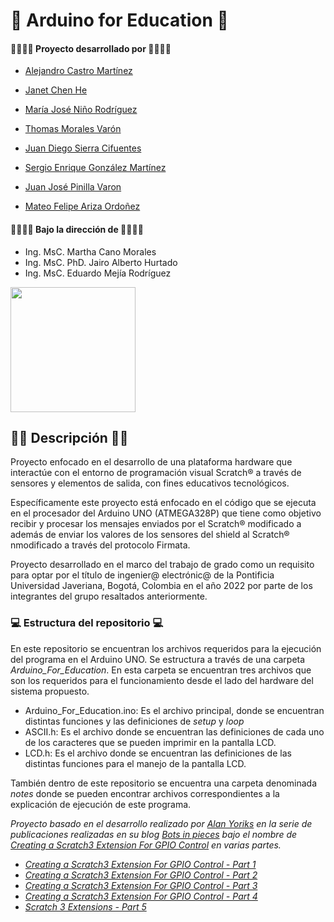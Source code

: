 # 👋 Arduino for Education 👋
#### 👨‍💻👩‍💻 Proyecto desarrollado por 👨‍💻👩‍💻
* [Alejandro Castro Martínez](https://github.com/kstro96)
* [Janet Chen He](https://github.com/XingYi98)
* [María José Niño Rodríguez](https://github.com/mjninor99)

* [Thomas Morales Varón](https://github.com/Thom037)
* [Juan Diego Sierra Cifuentes](https://github.com/juandisierra10)

* [Sergio Enrique González Martínez](https://github.com/SE-GONZALEZ)
* [Juan José Pinilla Varon](https://github.com/JuanPinilla13)
* [Mateo Felipe Ariza Ordoñez](https://github.com/mateoariza)


#### 👨‍🏫👩‍🏫 Bajo la dirección de 👨‍🏫👩‍🏫 
* Ing. MsC. Martha Cano Morales
* Ing. MsC. PhD. Jairo Alberto Hurtado
* Ing. MsC. Eduardo Mejía Rodríguez

<img src="https://github.com/Hardware-For-Education/.github-private/blob/main/profile/images/scratch4education-small.png" width="200" />

## 🙋‍♀️ Descripción 🙋‍♀️
Proyecto enfocado en el desarrollo de una plataforma hardware que interactúe con el entorno de programación visual Scratch® a través de sensores y elementos de salida, con fines educativos tecnológicos. 

Específicamente este proyecto está enfocado en el código que se ejecuta en el procesador del Arduino UNO (ATMEGA328P) que tiene como objetivo recibir y procesar los mensajes enviados por el Scratch® modificado a además de enviar los valores de los sensores del shield al Scratch® nmodificado a través del protocolo Firmata. 

Proyecto desarrollado en el marco del trabajo de grado como un requisito para optar por el título de ingenier@ electrónic@ de la Pontificia Universidad Javeriana, Bogotá, Colombia en el año 2022 por parte de los integrantes del grupo resaltados anteriormente. 

### 💻 Estructura del repositorio 💻

En este repositorio se encuentran los archivos requeridos para la ejecución del programa en el Arduino UNO. Se estructura a través de una carpeta _Arduino_For_Education_. En esta carpeta se encuentran tres archivos que son los requeridos para el funcionamiento desde el lado del hardware del sistema propuesto. 

* Arduino_For_Education.ino: Es el archivo principal, donde se encuentran distintas funciones y las definiciones de _setup_ y _loop_
* ASCII.h: Es el archivo donde se encuentran las definiciones de cada uno de los caracteres que se pueden imprimir en la pantalla LCD.
* LCD.h: Es el archivo donde se encuentran las definiciones de las distintas funciones para el manejo de la pantalla LCD. 

También dentro de este repositorio se encuentra una carpeta denominada _notes_ donde se pueden encontrar archivos correspondientes a la explicación de ejecución de este programa. 

*Proyecto basado en el desarrollo realizado por [Alan Yoriks](https://github.com/MrYsLabv) en la serie de publicaciones realizadas en su blog [Bots in pieces](https://mryslab.github.io/bots-in-pieces/) bajo el nombre de [Creating a Scratch3 Extension For GPIO Control](https://mryslab.github.io/bots-in-pieces/posts/) en varias partes.*

  * *[Creating a Scratch3 Extension For GPIO Control - Part 1](https://mryslab.github.io/bots-in-pieces/scratch3/gpio/2019/09/15/scratch3-1.html)*
  * *[Creating a Scratch3 Extension For GPIO Control - Part 2 ](https://mryslab.github.io/bots-in-pieces/scratch3/gpio/2019/09/16/scratch3-2.html)*
  * *[Creating a Scratch3 Extension For GPIO Control - Part 3](https://mryslab.github.io/bots-in-pieces/scratch3/gpio/2019/10/03/scratch3-3.html)*
  * *[Creating a Scratch3 Extension For GPIO Control - Part 4](https://mryslab.github.io/bots-in-pieces/scratch3/gpio/2019/10/17/scratch-3-4.html)*
  * *[Scratch 3 Extensions - Part 5 ](https://mryslab.github.io/bots-in-pieces/scratch3/picoboard/circuit-playground-express/2020/02/02/scratch3-5.html)*
